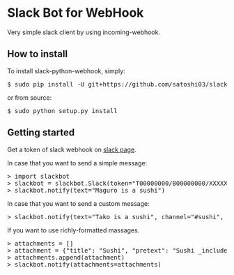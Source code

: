 # Slack Bot for WebHook

Very simple slack client by using incoming-webhook.

## How to install

To install slack-python-webhook, simply:

<pre>
$ sudo pip install -U git+https://github.com/satoshi03/slack-python-webhook
</pre>

or from source:

<pre>
$ sudo python setup.py install
</pre>

## Getting started

Get a token of slack webhook on [slack page](https://my.slack.com/services/new/incoming-webhook/).

In case that you want to send a simple message:

<pre>
> import slackbot
> slackbot = slackbot.Slack(token="T00000000/B00000000/XXXXXXXXXXXXXXXXXXXXXXXX")
> slackbot.notify(text="Maguro is a sushi")
</pre>

In case that you want to send a custom message:

<pre>
> slackbot.notify(text="Tako is a sushi", channel="#sushi", username="sushi-bot", icon_emoji=":sushi:")
</pre>

If you want to use richly-formatted massages.

<pre>
> attachments = []
> attachment = {"title": "Sushi", "pretext": "Sushi _includes_ gunkanmaki", "text": "Eating *right now!*", "mrkdwn_in": ["text", "pretext"]}
> attachments.append(attachment)
> slackbot.notify(attachments=attachments)
</pre>

